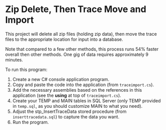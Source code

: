 Zip Delete, Then Trace Move and Import
============
This project will delete all zip files (holding zip data), then move the trace files to the appropriate location for input into a database.

Note that compared to a few other methods, this process runs 54% faster overall then other methods.  One gig of data requires approximately 9 minutes.

To run this program:
  1.  Create a new C# console application program.
  2.  Copy and paste the code into the application (from `traceimport.cs`).
  3.  Add the necessary assemblies based on the references in this application (see the **using** at top of `traceimport.cs`).
  4.  Create your TEMP and MAIN tables in SQL Server (only TEMP provided in `temp.sql`, as you should customize MAIN to what you need).
  5.  Adjust the stp_InsertTraceData stored procedure (from `inserttracedata.sql`) to capture the data you want.
  6.  Run the program.
